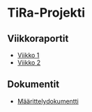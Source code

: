 # TiRa-Projekti

## Viikkoraportit

- [Viikko 1](Viikkoraportit/Viikkoraportti_1.md)
- [Viikko 2](Viikkoraportit/Viikkoraportti_2.md)

## Dokumentit

- [Määrittelydokumentti](Dokumentit/maarittelydokumentti.md)